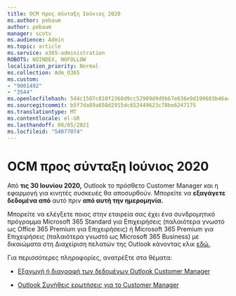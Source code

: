 ```yaml
---
title: OCM προς σύνταξη Ιούνιος 2020
ms.author: pebaum
author: pebaum
manager: scotv
ms.audience: Admin
ms.topic: article
ms.service: o365-administration
ROBOTS: NOINDEX, NOFOLLOW
localization_priority: Normal
ms.collection: Adm_O365
ms.custom:
- "9001492"
- "3544"
ms.openlocfilehash: 5d4c1507c810f2368d9cc52909d9d9b67e036e9d199603b46a4e992a41df898e
ms.sourcegitcommit: b5f7da89a650d2915dc652449623c78be6247175
ms.translationtype: MT
ms.contentlocale: el-GR
ms.lasthandoff: 08/05/2021
ms.locfileid: "54077074"
---
```

# <a name="ocm-to-be-retired-june-2020"></a>OCM προς σύνταξη Ιούνιος 2020


Από **τις 30 Ιουνίου 2020,** Outlook το πρόσθετο Customer Manager και η εφαρμογή για κινητές συσκευές θα αποσυρθούν. Μπορείτε να **εξαγάγετε δεδομένα από** αυτό πριν **από αυτή την ημερομηνία.**  

Μπορείτε να ελέγξετε ποιος στην εταιρεία σας έχει ένα συνδρομητικό πρόγραμμα Microsoft 365 Standard για Επιχειρήσεις (παλαιότερα γνωστό ως Office 365 Premium για Επιχειρήσεις) ή Microsoft 365 Premium για Επιχειρήσεις (παλαιότερα γνωστό ως Microsoft 365 Business) με δικαιώματα στη Διαχείριση πελατών της Outlook κάνοντας κλικ [εδώ.](https://admin.microsoft.com/AdminPortal/Home?ref=/users)

Για περισσότερες πληροφορίες, ανατρέξτε στα θέματα:

- [Εξαγωγή ή διαγραφή των δεδομένων Outlook Customer Manager](https://support.office.com/article/1a421cb4-e8de-4b44-bfb8-710b92820439)

- [Outlook Συνήθεις ερωτήσεις για το Customer Manager](https://techcommunity.microsoft.com/t5/outlook-customer-manager/faq-frequently-asked-questions-about-outlook-customer-manager/m-p/29680)
